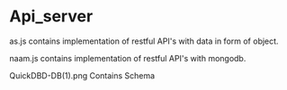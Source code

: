 # Api_server
as.js contains implementation of restful API's with data in form of object.



naam.js contains implementation of restful API's with mongodb.



QuickDBD-DB(1).png Contains Schema
